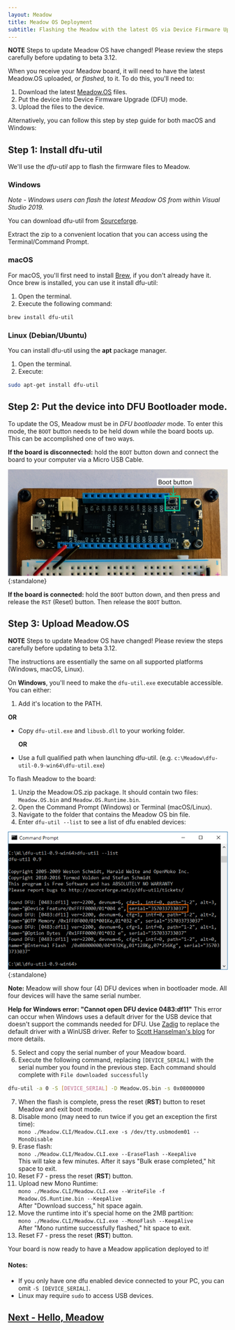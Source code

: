 ```yaml
---
layout: Meadow
title: Meadow OS Deployment
subtitle: Flashing the Meadow with the latest OS via Device Firmware Upgrade (DFU).
---
```


**NOTE** Steps to update Meadow OS have changed! Please review the steps carefully before updating to beta 3.12.

When you receive your Meadow board, it will need to have the latest Meadow.OS uploaded, or _flashed_, to it. To do this, you'll need to:

 1. Download the latest [Meadow.OS](http://wldrn.es/latestmeadowos) files.
 2. Put the device into Device Firmware Upgrade (DFU) mode.
 3. Upload the files to the device. 

Alternatively, you can follow this step by step guide for both macOS and Windows: 

## Step 1: Install dfu-util

We'll use the _dfu-util_ app to flash the firmware files to Meadow. 

### Windows

*Note - Windows users can flash the latest Meadow OS from within Visual Studio 2019.*

You can download dfu-util from [Sourceforge](http://dfu-util.sourceforge.net/releases/dfu-util-0.9-win64.zip).

Extract the zip to a convenient location that you can access using the Terminal/Command Prompt.

### macOS

For macOS, you'll first need to install [Brew](https://brew.sh/), if you don't already have it. Once brew is installed, you can use it install dfu-util:

 1. Open the terminal.
 2. Execute the following command:

   ```bash
   brew install dfu-util
   ```

### Linux (Debian/Ubuntu)

You can install dfu-util using the **apt** package manager.

 1. Open the terminal.
 2. Execute:

   ```bash
   sudo apt-get install dfu-util
   ```

## Step 2: Put the device into DFU Bootloader mode.

To update the OS, Meadow must be in _DFU bootloader_ mode. To enter this mode, the `BOOT` button needs to be held down while the board boots up. This can be accomplished one of two ways.

**If the board is disconnected:** hold the `BOOT` button down and connect the board to your computer via a Micro USB Cable.

![Primary USB port](./primary_usb.png){:standalone}

**If the board is connected:** hold the `BOOT` button down, and then press and release the `RST` (Reset) button. Then release the `BOOT` button. 


## Step 3: Upload Meadow.OS

**NOTE** Steps to update Meadow OS have changed! Please review the steps carefully before updating to beta 3.12.

The instructions are essentially the same on all supported platforms (Windows, macOS, Linux).

On **Windows**, you'll need to make the `dfu-util.exe` executable accessible. You can either:

 1. Add it's location to the PATH.

   **OR**
 * Copy `dfu-util.exe` and `libusb.dll` to your working folder.

   **OR**
 * Use a full qualified path when launching dfu-util. (e.g. `c:\Meadow\dfu-util-0.9-win64\dfu-util.exe`)

To flash Meadow to the board:

 1. Unzip the Meadow.OS.zip package. It should contain two files: `Meadow.OS.bin` and `Meadow.OS.Runtime.bin`.
 2. Open the Command Prompt (Windows) or Terminal (macOS/Linux).
 3. Navigate to the folder that contains the Meadow OS bin file.
 4. Enter `dfu-util --list` to see a list of dfu enabled devices:

  ![dfu-util --list (Windows)](./dfu_serial.png){:standalone}

  **Note:** Meadow will show four (4) DFU devices when in bootloader mode. All four devices will have the same serial number.
  
  **Help for Windows error: "Cannot open DFU device 0483:df11"** This error can occur when Windows uses
  a default driver for the USB device that doesn't support the commands needed for DFU. Use
  [Zadig](https://zadig.akeo.ie/) to replace the default driver with a WinUSB driver. Refer to
  [Scott Hanselman's blog]( https://www.hanselman.com/blog/HowToFixDfuutilSTMWinUSBZadigBootloadersAndOtherFirmwareFlashingIssuesOnWindows.aspx)
  for more details.


 5. Select and copy the serial number of your Meadow board.
 6. Execute the following command, replacing `[DEVICE_SERIAL]` with the serial number you found in
 the previous step. Each command should complete with `File downloaded successfully`

   ```bash
   dfu-util -a 0 -S [DEVICE_SERIAL] -D Meadow.OS.bin -s 0x08000000
   ```
   
  7. When the flash is complete, press the reset (**RST**) button to reset Meadow and exit boot mode.
  8. Disable mono (may need to run twice if you get an exception the first time):  
    `mono ./Meadow.CLI/Meadow.CLI.exe -s /dev/tty.usbmodem01 --MonoDisable`
  9. Erase flash:  
    `mono ./Meadow.CLI/Meadow.CLI.exe --EraseFlash --KeepAlive`  
    This will take a few minutes. After it says "Bulk erase completed," hit space to exit.
  10. Reset F7 - press the reset (**RST**) button.
  11. Upload new Mono Runtime:  
    `mono ./Meadow.CLI/Meadow.CLI.exe --WriteFile -f Meadow.OS.Runtime.bin --KeepAlive`  
    After "Download success," hit space again.
  12. Move the runtime into it's special home on the 2MB partition:  
    `mono ./Meadow.CLI/Meadow.CLI.exe --MonoFlash --KeepAlive`  
    After "Mono runtime successfully flashed," hit space to exit.
  13. Reset F7 - press the reset (**RST**) button.

Your board is now ready to have a Meadow application deployed to it!

#### Notes:

 * If you only have one dfu enabled device connected to your PC, you can omit `-S [DEVICE_SERIAL]`.
 * Linux may require `sudo` to access USB devices.

## [Next - Hello, Meadow](/Meadow/Getting_Started/Hello_World/)
